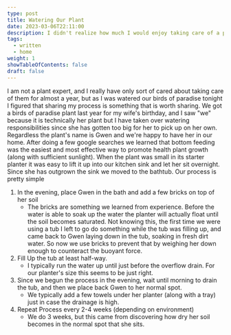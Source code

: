```yaml
---
type: post
title: Watering Our Plant
date: 2023-03-06T22:11:00
description: I didn't realize how much I would enjoy taking care of a plant or two until we got one last year. I'm sure giving it a name has made more attached to watching it grow!
tags:
  - written
  - home
weight: 1
showTableOfContents: false
draft: false
---
```

I am not a plant expert, and I really have only sort of cared about taking care of them for almost a year, but as I was watered our birds of paradise tonight I figured that sharing my process is something that is worth sharing.
We got a birds of paradise plant last year for my wife's birthday, and I saw "we" because it is technically her plant but I have taken over watering responsibilities since she has gotten too big for her to pick up on her own. Regardless the plant's name is Gwen and we're happy to have her in our home.
After doing a few google searches we learned that bottom feeding was the easiest and most effective way to promote health plant growth (along with sufficient sunlight). When the plant was small in its starter planter it was easy to lift it up into our kitchen sink and let her sit overnight. Since she has outgrown the sink we moved to the bathtub.
Our process is pretty simple
1.  In the evening, place Gwen in the bath and add a few bricks on top of her soil
	- The bricks are something we learned from experience. Before the water is able to soak up the water the planter will actually float until the soil becomes saturated. Not knowing this, the first time we were using a tub I left to go do something while the tub was filling up, and came back to Gwen laying down in the tub, soaking in fresh dirt water. So now we use bricks to prevent that by weighing her down enough to counteract the buoyant force.
2. Fill Up the tub at least half-way.
	- I typically run the water up until just before the overflow drain. For our planter's size this seems to be just right.
3. Since we begun the process in the evening, wait until morning to drain the tub, and then we place back Gwen to her normal spot.
	- We typically add a few towels under her planter (along with a tray) just in case the drainage is high.
4. Repeat Process every 2-4 weeks (depending on environment)
	- We do 3 weeks, but this came from discovering how dry her soil becomes in the normal spot that she sits.